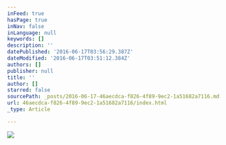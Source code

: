 ```yaml
---
inFeed: true
hasPage: true
inNav: false
inLanguage: null
keywords: []
description: ''
datePublished: '2016-06-17T03:56:29.387Z'
dateModified: '2016-06-17T03:51:12.384Z'
authors: []
publisher: null
title: ''
author: []
starred: false
sourcePath: _posts/2016-06-17-46aecdca-f826-4f89-9ec2-1a51682a7116.md
url: 46aecdca-f826-4f89-9ec2-1a51682a7116/index.html
_type: Article

---
```

![](https://the-grid-user-content.s3-us-west-2.amazonaws.com/099dede0-bd98-47b3-b356-ed1ce2886e22.jpg)